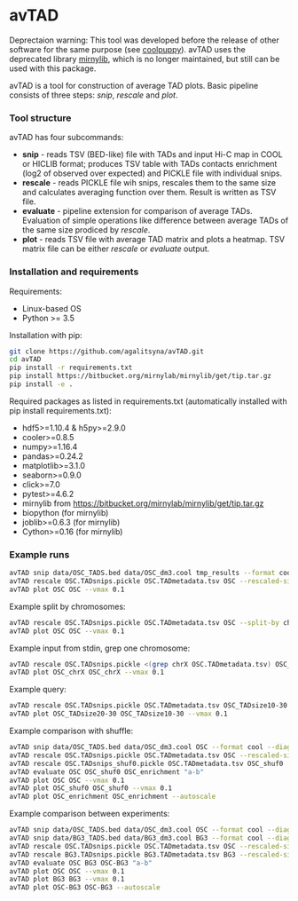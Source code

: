 avTAD
=======

Deprectaion warning: This tool was developed before the release of other software for the same purpose (see [coolpuppy](https://github.com/Phlya/coolpuppy)). avTAD uses the deprecated library [mirnylib](https://github.com/mirnylab/mirnylib-legacy), which is no longer maintained, but still can be used with this package. 

avTAD is a tool for construction of average TAD plots. Basic pipeline consists of three steps: *snip*, *rescale* and *plot*. 

### Tool structure

avTAD has four subcommands:
- **snip** - reads TSV (BED-like) file with TADs and input Hi-C map in COOL or HICLIB format; produces TSV table with 
TADs contacts enrichment (log2 of observed over expected) and PICKLE file with individual snips.
- **rescale** - reads PICKLE file wih snips, rescales them to the same size and calculates averaging function over them.
Result is written as TSV file.
- **evaluate** - pipeline extension for comparison of average TADs. Evaluation of simple operations like difference between average TADs of the same size prodiced by *rescale*. 
- **plot** - reads TSV file with average TAD matrix and plots a heatmap. TSV matrix file can be either *rescale* or *evaluate* output. 

### Installation and requirements

Requirements:
- Linux-based OS
- Python >= 3.5

Installation with pip:

```bash
git clone https://github.com/agalitsyna/avTAD.git
cd avTAD
pip install -r requirements.txt
pip install https://bitbucket.org/mirnylab/mirnylib/get/tip.tar.gz
pip install -e .
```

Required packages as listed in requirements.txt (automatically installed with pip install requirements.txt): 
- hdf5>=1.10.4 & h5py>=2.9.0
- cooler>=0.8.5
- numpy>=1.16.4
- pandas>=0.24.2
- matplotlib>=3.1.0
- seaborn>=0.9.0
- click>=7.0
- pytest>=4.6.2
- mirnylib from https://bitbucket.org/mirnylab/mirnylib/get/tip.tar.gz
- biopython (for mirnylib)
- joblib>=0.6.3 (for mirnylib)
- Cython>=0.16 (for mirnylib)


### Example runs
```bash
avTAD snip data/OSC_TADS.bed data/OSC_dm3.cool tmp_results --format cool --diagonals-to-remove 2 --niter 2
avTAD rescale OSC.TADsnips.pickle OSC.TADmetadata.tsv OSC --rescaled-size 200 
avTAD plot OSC OSC --vmax 0.1
```

Example split by chromosomes:
```bash
avTAD rescale OSC.TADsnips.pickle OSC.TADmetadata.tsv OSC --split-by ch --rescaled-size 200 
avTAD plot OSC OSC --vmax 0.1
```

Example input from stdin, grep one chromosome:
```bash
avTAD rescale OSC.TADsnips.pickle <(grep chrX OSC.TADmetadata.tsv) OSC_chrX  --rescaled-size 200 
avTAD plot OSC_chrX OSC_chrX --vmax 0.1
```

Example query:
```bash
avTAD rescale OSC.TADsnips.pickle OSC.TADmetadata.tsv OSC_TADsize10-30  --rescaled-size 200 --query "TAD_size>10 and TAD_size<30"
avTAD plot OSC_TADsize20-30 OSC_TADsize10-30 --vmax 0.1
```

Example comparison with shuffle:
```bash
avTAD snip data/OSC_TADS.bed data/OSC_dm3.cool OSC --format cool --diagonals-to-remove 2 --niter 1
avTAD rescale OSC.TADsnips.pickle OSC.TADmetadata.tsv OSC --rescaled-size 200 
avTAD rescale OSC.TADsnips_shuf0.pickle OSC.TADmetadata.tsv OSC_shuf0  --rescaled-size 200
avTAD evaluate OSC OSC_shuf0 OSC_enrichment "a-b"
avTAD plot OSC OSC --vmax 0.1
avTAD plot OSC_shuf0 OSC_shuf0 --vmax 0.1
avTAD plot OSC_enrichment OSC_enrichment --autoscale
```

Example comparison between experiments:
```bash
avTAD snip data/OSC_TADS.bed data/OSC_dm3.cool OSC --format cool --diagonals-to-remove 2 --niter 1
avTAD snip data/BG3_TADS.bed data/BG3_dm3.cool BG3 --format cool --diagonals-to-remove 2 --niter 1
avTAD rescale OSC.TADsnips.pickle OSC.TADmetadata.tsv OSC --rescaled-size 200 
avTAD rescale BG3.TADsnips.pickle BG3.TADmetadata.tsv BG3 --rescaled-size 200 
avTAD evaluate OSC BG3 OSC-BG3 "a-b"
avTAD plot OSC OSC --vmax 0.1
avTAD plot BG3 BG3 --vmax 0.1
avTAD plot OSC-BG3 OSC-BG3 --autoscale
```
